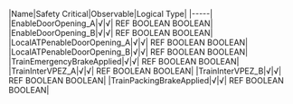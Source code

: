﻿

|Name|Safety Critical|Observable|Logical Type|
|-----|
|EnableDoorOpening_A|√|√| REF BOOLEAN BOOLEAN|
|EnableDoorOpening_B|√|√| REF BOOLEAN BOOLEAN|
|LocalATPenableDoorOpening_A|√|√| REF BOOLEAN BOOLEAN|
|LocalATPenableDoorOpening_B|√|√| REF BOOLEAN BOOLEAN|
|TrainEmergencyBrakeApplied|√|√| REF BOOLEAN BOOLEAN|
|TrainInterVPEZ_A|√|√| REF BOOLEAN BOOLEAN|
|TrainInterVPEZ_B|√|√| REF BOOLEAN BOOLEAN|
|TrainPackingBrakeApplied|√|√| REF BOOLEAN BOOLEAN|

